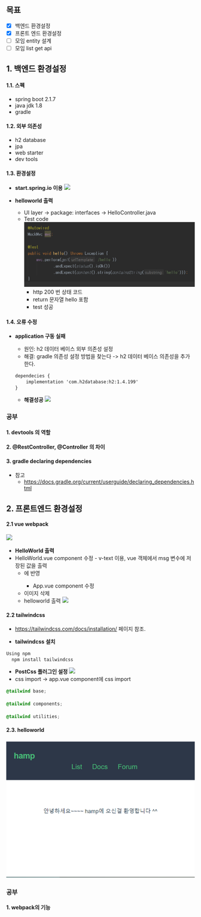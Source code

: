 ## 목표
- [x] 백엔드 환경설정
- [x] 프론트 엔드 환경설정
- [ ] 모임 entity 설계 
- [ ] 모임 list get api

## 1. 백엔드 환경설정
#### 1.1. 스펙
- spring boot 2.1.7
- java jdk 1.8
- gradle

#### 1.2. 외부 의존성 
- h2 database
- jpa
- web starter
- dev tools 

#### 1.3. 환경설정
- **start.spring.io 이용**
![](/images/환경설정.png) 

- **helloworld 출력**
	- UI layer -> package: interfaces -> HelloController.java
	- Test code
![](./images/helloTest.png)
		- http 200 번 상태 코드
		- return 문자열 hello 포함
		- test 성공

#### 1.4. 오류 수정
- **application 구동 실패** 
	- 원인: h2 데이터 베이스 외부 의존성 설정
	- 해결: gradle 의존성 설정 방법을 찾는다 -> h2 데이터 베이스 의존성을 추가한다.
	```
	dependecies {
		implementation 'com.h2database:h2:1.4.199' 
	}
  ```

	- **해결성공**
![](./images/helloworld.png)
### 공부
#### 1. devtools 의 역할

#### 2. @RestController,  @Controller 의 차이

#### 3. gradle declaring dependencies
- 참고
	- https://docs.gradle.org/current/userguide/declaring_dependencies.html 

## 2. 프론트엔드 환경설정

#### 2.1 vue webpack
  ![](./images/frontendConfig.png)

  - **HelloWorld 출력** 
- HelloWorld.vue component 수정
      - v-text 이용, vue 객체에서 msg 변수에 저장된 값을 출력
    - <router-view>에 반영
      - App.vue component 수정
	- 이미지 삭제
    - helloworld 출력
    ![](./images/helloworld_front.png)

#### 2.2 tailwindcss

- https://tailwindcss.com/docs/installation/ 페이지 참조.

- **tailwindcss 설치**
```
Using npm
  npm install tailwindcss
```
- **PostCss 플러그인 설정**
![](./images/tailwind_postcss.png) 
- css import -> app.vue component에 css import
```css
@tailwind base;

@tailwind components;

@tailwind utilities;
```
#### 2.3. helloworld
![](./images/helloHamp.png)

### 공부
#### 1. webpack의 기능